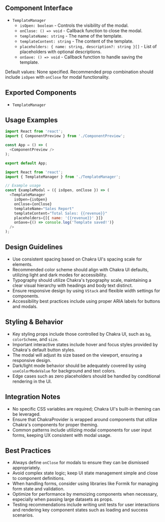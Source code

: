 ## Component Interface
- `TemplateManager`
  - `isOpen: boolean` - Controls the visibility of the modal.
  - `onClose: () => void` - Callback function to close the modal.
  - `templateName: string` - The name of the template.
  - `templateContent: string` - The content of the template.
  - `placeholders: { name: string, description?: string }[]` - List of placeholders with optional descriptions.
  - `onSave: () => void` - Callback function to handle saving the template.
  
Default values: None specified. Recommended prop combination should include `isOpen` with `onClose` for modal functionality.

## Exported Components
- `TemplateManager`

## Usage Examples
```javascript
import React from 'react';
import { ComponentPreview } from './ComponentPreview';

const App = () => (
  <ComponentPreview />
);

export default App;
```

```javascript
import React from 'react';
import { TemplateManager } from './TemplateManager';

// Example usage
const ExampleModal = ({ isOpen, onClose }) => (
  <TemplateManager
    isOpen={isOpen}
    onClose={onClose}
    templateName="Sales Report"
    templateContent="Total Sales: {{revenue}}"
    placeholders={[{ name: '{{revenue}}' }]}
    onSave={() => console.log('Template saved!')}
  />
);
```

## Design Guidelines
- Use consistent spacing based on Chakra UI's spacing scale for elements.
- Recommended color scheme should align with Chakra UI defaults, utilizing light and dark modes for accessibility.
- Typography should utilize Chakra's typography scale, maintaining a clear visual hierarchy with headings and body text distinct.
- Ensure responsive design by using `VStack` and flexible width settings for components.
- Accessibility best practices include using proper ARIA labels for buttons and modals.

## Styling & Behavior
- Key styling props include those controlled by Chakra UI, such as `bg`, `colorScheme`, and `size`.
- Important interactive states include hover and focus styles provided by Chakra's default button styles.
- The modal will adjust its size based on the viewport, ensuring a responsive design.
- Dark/light mode behavior should be adequately covered by using `useColorModeValue` for background and text colors.
- Edge cases such as zero placeholders should be handled by conditional rendering in the UI.

## Integration Notes
- No specific CSS variables are required; Chakra UI's built-in theming can be leveraged.
- Ensure that ChakraProvider is wrapped around components that utilize Chakra's components for proper theming.
- Common patterns include utilizing modal components for user input forms, keeping UX consistent with modal usage.

## Best Practices
- Always define `onClose` for modals to ensure they can be dismissed appropriately.
- Avoid complex state logic; keep UI state management simple and close to component definitions.
- When handling forms, consider using libraries like Formik for managing form state and validation.
- Optimize for performance by memoizing components when necessary, especially when passing large datasets as props.
- Testing recommendations include writing unit tests for user interactions and rendering key component states such as loading and success scenarios.